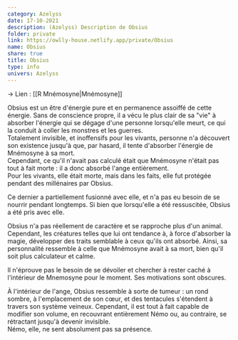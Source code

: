 ```yaml
---
category: Azelyss
date: 17-10-2021
description: (Azelyss) Description de Obsius
folder: private
link: https://owlly-house.netlify.app/private/Obsius
name: Obsius
share: true
title: Obsius
type: info
univers: Azelyss
---
```


→ Lien : [[R Mnémosyne\|Mnémosyne]]  
    
Obsius est un être d'énergie pure et en permanence assoiffé de cette énergie. Sans de conscience propre, il a vécu le plus clair de sa "vie" à absorber l'énergie qui se dégage d'une personne lorsqu'elle meurt, ce qui la conduit à coller les monstres et les guerres.  
Totalement invisible, et inoffensifs pour les vivants, personne n'a découvert son existence jusqu'à que, par hasard, il tente d'absorber l'énergie de Mnémosyne à sa mort.   
Cependant, ce qu'il n'avait pas calculé était que Mnémosyne n'était pas tout à fait morte : il a donc absorbé l'ange entièrement.   
Pour les vivants, elle était morte, mais dans les faits, elle fut protégée pendant des millénaires par Obsius.  
  
Ce dernier a partiellement fusionné avec elle, et n'a pas eu besoin de se nourrir pendant longtemps. Si bien que lorsqu'elle a été ressuscitée, Obsius a été pris avec elle.  
  
Obsius n'a pas réellement de caractère et se rapproche plus d'un animal. Cependant, les créatures telles que lui ont tendance à, à force d'absorber la magie, développer des traits semblable à ceux qu'ils ont absorbé. Ainsi, sa personnalité ressemble à celle que Mnémosyne avait à sa mort, bien qu'il soit plus calculateur et calme.  
  
Il n'éprouve pas le besoin de se dévoiler et chercher à rester caché à l'intérieur de Mnemosyne pour le moment. Ses motivations sont obscures.  
  
À l'intérieur de l'ange, Obsius ressemble à sorte de tumeur : un rond sombre, à l'emplacement de son cœur, et des tentacules s'étendent à travers son système veineux. Cependant, il est tout à fait capable de modifier son volume, en recouvrant entièrement Némo ou, au contraire, se rétractant jusqu'à devenir invisible.  
Némo, elle, ne sent absolument pas sa présence.